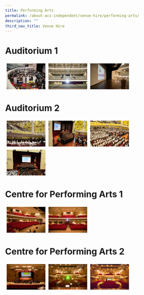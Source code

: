 ```yaml
---
title: Performing Arts
permalink: /about-acs-independent/venue-hire/performing-arts/
description: ""
third_nav_title: Venue Hire
---
```


# Auditorium 1

<a href="/images/About%20ACS(I)/Venue%20Hire/Performing%20Arts/02audi1_people-e1458522687789-1.jpg"><img src="/images/About%20ACS(I)/Venue%20Hire/Performing%20Arts/02audi1_people-e1458522687789-1.jpg" style="width:25%;float:left;padding:5px"></a>
<a href="/images/About%20ACS(I)/Venue%20Hire/Performing%20Arts/02audi1-e1458522702389.jpg"><img src="/images/About%20ACS(I)/Venue%20Hire/Performing%20Arts/02audi1-e1458522702389.jpg" style="width:25%;float:left;padding:5px"></a>
<a href="/images/About%20ACS(I)/Venue%20Hire/Performing%20Arts/02audi1stage-e1458522660901.jpg"><img src="/images/About%20ACS(I)/Venue%20Hire/Performing%20Arts/02audi1stage-e1458522660901.jpg" style="width:25%;float:left;padding:5px"></a><br clear="left">

# Auditorium 2

<a href="/images/About%20ACS(I)/Venue%20Hire/Performing%20Arts/IMG_6907-1.jpg"><img src="/images/About%20ACS(I)/Venue%20Hire/Performing%20Arts/IMG_6907-1.jpg" style="width:25%;float:left;padding:5px"></a>
<a href="/images/About%20ACS(I)/Venue%20Hire/Performing%20Arts/IMG_9247_edited-1.jpg" ><img src="/images/About%20ACS(I)/Venue%20Hire/Performing%20Arts/IMG_9247_edited-1.jpg" style="width:25%;float:left;padding:5px"></a>
<a href="/images/About%20ACS(I)/Venue%20Hire/Performing%20Arts/IMG_9311_edited-1.jpg"><img src="/images/About%20ACS(I)/Venue%20Hire/Performing%20Arts/IMG_9311_edited-1.jpg" style="width:25%;float:left;padding:5px"></a>
<a href="/images/About%20ACS(I)/Venue%20Hire/Performing%20Arts/IMG_9250_edited-2.jpg" ><img src="/images/About%20ACS(I)/Venue%20Hire/Performing%20Arts/IMG_9250_edited-2.jpg" style="width:25%;float:left;padding:5px"></a>
<br clear="left">


# Centre for Performing Arts 1

<a href="/images/About%20ACS(I)/Venue%20Hire/Performing%20Arts/03cpa1_people-e1458522613362.jpg"><img src="/images/About%20ACS(I)/Venue%20Hire/Performing%20Arts/03cpa1_people-e1458522613362.jpg" style="width:25%;float:left;padding:5px"></a>
<a href="/images/About%20ACS(I)/Venue%20Hire/Performing%20Arts/03cpa1-e1458522641545.jpg"><img src="/images/About%20ACS(I)/Venue%20Hire/Performing%20Arts/03cpa1-e1458522641545.jpg" style="width:25%;float:left;padding:5px"></a>
<br clear="left">

# Centre for Performing Arts 2

<a href="/images/About%20ACS(I)/Venue%20Hire/Performing%20Arts/04cpa2_people_2-e1458273339997.jpg"><img src="/images/About%20ACS(I)/Venue%20Hire/Performing%20Arts/04cpa2_people_2-e1458273339997.jpg" style="width:25%;float:left;padding:5px"></a>
<a href="/images/About%20ACS(I)/Venue%20Hire/Performing%20Arts/04cpa2_people_1-e1458522567152.jpg"><img src="/images/About%20ACS(I)/Venue%20Hire/Performing%20Arts/04cpa2_people_1-e1458522567152.jpg" style="width:25%;float:left;padding:5px"></a>
<a href="/images/About%20ACS(I)/Venue%20Hire/Performing%20Arts/04cpa2-e1458522593689.jpg"><img src="/images/About%20ACS(I)/Venue%20Hire/Performing%20Arts/04cpa2-e1458522593689.jpg" style="width:25%;float:left;padding:5px"></a><br clear="left">